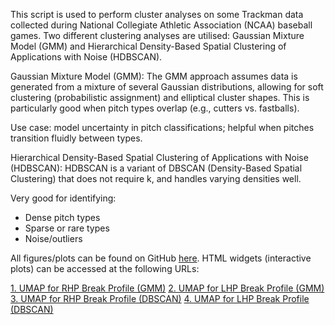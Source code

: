 This script is used to perform cluster analyses on some Trackman data collected during National Collegiate Athletic Association (NCAA) baseball games. Two different clustering analyses are utilised: Gaussian Mixture Model (GMM) and Hierarchical Density-Based Spatial Clustering of Applications with Noise (HDBSCAN). 

Gaussian Mixture Model (GMM):
The GMM approach assumes data is generated from a mixture of several Gaussian distributions, allowing for soft clustering (probabilistic assignment) and elliptical cluster shapes. This is particularly good when pitch types overlap (e.g., cutters vs. fastballs).

  Use case: model uncertainty in pitch classifications; helpful when pitches transition fluidly between types.


Hierarchical Density-Based Spatial Clustering of Applications with Noise (HDBSCAN):
HDBSCAN is a variant of DBSCAN (Density-Based Spatial Clustering) that does not require k, and handles varying densities well.

  Very good for identifying:
  - Dense pitch types
  - Sparse or rare types
  - Noise/outliers


All figures/plots can be found on GitHub [here](https://github.com/billylozowski/PitchClassification_BB/tree/main/Figures). HTML widgets (interactive plots) can be accessed at the following URLs:

[1. UMAP for RHP Break Profile (GMM)](https://uofnebraska-my.sharepoint.com/:u:/g/personal/37784478_nebraska_edu/ET6k2jo1tklAkD19F6yHrugBgj_I7C-veqIFWPmF0kCcUA?e=iiNzQh)
[2. UMAP for LHP Break Profile (GMM)](https://github.com/billylozowski/PitchClassification_BB/blob/main/Figures/UMAP%20Faceted%20by%20Cluster%20-%20LHP%20(GMM).png)
[3. UMAP for RHP Break Profile (DBSCAN)](https://uofnebraska-my.sharepoint.com/:u:/g/personal/37784478_nebraska_edu/EdLczmKGM-ZJoBMNeLdC4p4BwKaXRVJCnlyZqBARWA_ylw?e=9q1T6v)
[4. UMAP for LHP Break Profile (DBSCAN)](https://uofnebraska-my.sharepoint.com/:u:/g/personal/37784478_nebraska_edu/EVwRLqxv9AFPkp0SI-DTn_MBGljNpWR6e9W2NPYTO17Zrw?e=1fAMeC)